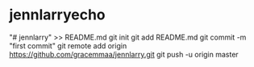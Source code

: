 # jennlarryecho 
"# jennlarry" >> README.md
git init
git add README.md
git commit -m "first commit"
git remote add origin https://github.com/gracemmaa/jennlarry.git
git push -u origin master
